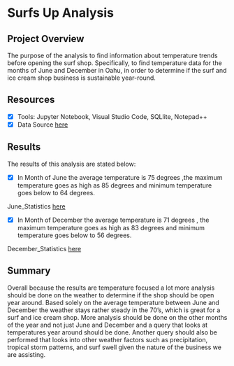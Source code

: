 # Surfs Up Analysis

## Project Overview
The purpose of the analysis to find information about temperature trends before opening the surf shop. Specifically, to find temperature data for the months of June and December in Oahu, in order to determine if the surf and ice cream shop business is sustainable year-round.

## Resources
- [x] Tools: Jupyter Notebook, Visual Studio Code, SQLlite, Notepad++
- [x] Data Source [here](https://github.com/shivam0921/surfs_up/blob/main/hawaii.sqlite?raw=true)

## Results ##

The results of this analysis are stated below:
- [x] In Month of June the average temperature is 75 degrees ,the maximum temperature goes as high as 85 degrees and minimum temperature goes below to 64 degrees.

June_Statistics [here](https://github.com/shivam0921/surfs_up/blob/main/Challenge/June_Statistics.PNG)

- [x] In Month of December the average temperature is 71 degrees , the maximum temperature goes as high as 83 degrees and minimum temperature goes below to 56 degrees.

December_Statistics [here](https://github.com/shivam0921/surfs_up/blob/main/Challenge/Dec_Statistics.PNG)

## Summary
Overall because the results are temperature focused a lot more analysis should be done on the weather to determine if the shop should be open year around. Based solely on the average temperature between June and December the weather stays rather steady in the 70’s, which is great for a surf and ice cream shop. More analysis should be done on the other months of the year and not just June and December and a query that looks at temperatures year around should be done. Another query should also be performed that looks into other weather factors such as precipitation, tropical storm patterns, and surf swell given the nature of the business we are assisting. 
